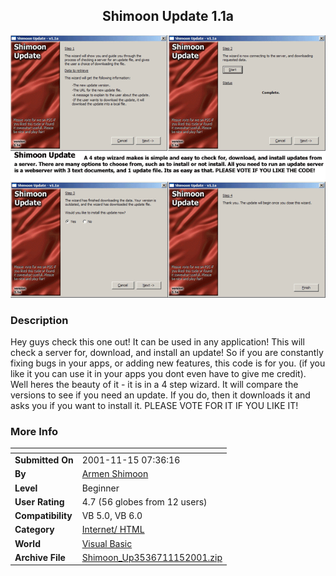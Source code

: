 ﻿<div align="center">

## Shimoon Update 1\.1a

<img src="PIC20011115937326898.gif">
</div>

### Description

Hey guys check this one out! It can be used in any application! This will check a server for, download, and install an update! So if you are constantly fixing bugs in your apps, or adding new features, this code is for you. (if you like it you can use it in your apps you dont even have to give me credit). Well heres the beauty of it - it is in a 4 step wizard. It will compare the versions to see if you need an update. If you do, then it downloads it and asks you if you want to install it. PLEASE VOTE FOR IT IF YOU LIKE IT!
 
### More Info
 


<span>             |<span>
---                |---
**Submitted On**   |2001-11-15 07:36:16
**By**             |[Armen Shimoon](https://github.com/Planet-Source-Code/PSCIndex/blob/master/ByAuthor/armen-shimoon.md)
**Level**          |Beginner
**User Rating**    |4.7 (56 globes from 12 users)
**Compatibility**  |VB 5\.0, VB 6\.0
**Category**       |[Internet/ HTML](https://github.com/Planet-Source-Code/PSCIndex/blob/master/ByCategory/internet-html__1-34.md)
**World**          |[Visual Basic](https://github.com/Planet-Source-Code/PSCIndex/blob/master/ByWorld/visual-basic.md)
**Archive File**   |[Shimoon\_Up3536711152001\.zip](https://github.com/Planet-Source-Code/armen-shimoon-shimoon-update-1-1a__1-28923/archive/master.zip)








